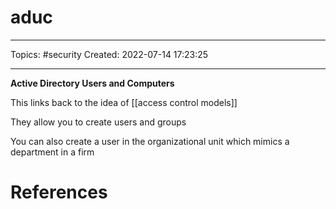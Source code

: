 # aduc
---
Topics: #security 
Created: 2022-07-14 17:23:25

---

**Active Directory Users and Computers**

This links back to the idea of [[access control models]]

They allow you to create users and groups

You can also create a user in the organizational unit which mimics a department in a firm

# References

